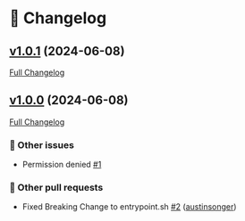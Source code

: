 # 📑 Changelog

## [v1.0.1](https://github.com/austinsonger/generate-changelog/tree/v1.0.1) (2024-06-08)

[Full Changelog](https://github.com/austinsonger/generate-changelog/compare/v1.0.0...v1.0.1)

## [v1.0.0](https://github.com/austinsonger/generate-changelog/tree/v1.0.0) (2024-06-08)

[Full Changelog](https://github.com/austinsonger/generate-changelog/compare/6ac030e02ab9755f2256dc1008a819c93315458d...v1.0.0)

### 📁 Other issues

- Permission denied [\#1](https://github.com/austinsonger/generate-changelog/issues/1)

### 📁 Other pull requests

- Fixed Breaking Change to entrypoint.sh [\#2](https://github.com/austinsonger/generate-changelog/pull/2) ([austinsonger](https://github.com/austinsonger))




